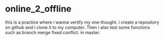 # online_2_offline
this is a practice where i wanna vertify my one thought.
i create a repository on github and i clone it to my computer.
Then i also test some functions such as branch merge fixed conflict.
in master.
